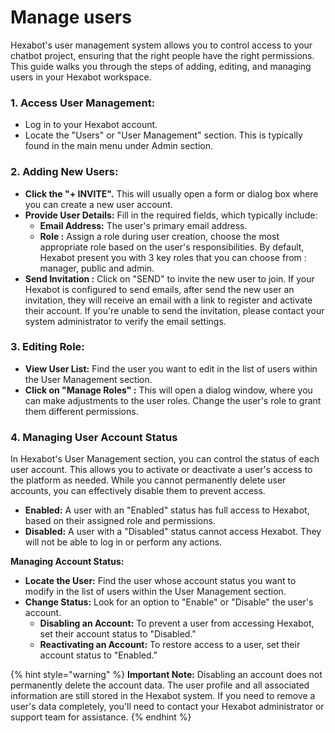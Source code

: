 # Manage users

Hexabot's user management system allows you to control access to your chatbot project, ensuring that the right people have the right permissions. This guide walks you through the steps of adding, editing, and managing users in your Hexabot workspace.

### **1. Access User Management:**

* Log in to your Hexabot account.
* Locate the "Users" or "User Management" section. This is typically found in the main menu under Admin section.

### **2. Adding New Users:**

* **Click the "+ INVITE".**  This will usually open a form or dialog box where you can create a new user account.
* **Provide User Details:** Fill in the required fields, which typically include:
  * **Email Address:** The user's primary email address.
  * **Role :** Assign a role during user creation, choose the most appropriate role based on the user's responsibilities. By default, Hexabot present you with 3 key roles that you can choose from : manager, public and admin.
* **Send Invitation :** Click on "SEND" to invite the new user to join. If your Hexabot is configured to send emails, after send the new user an invitation, they will receive an email with a link to register and activate their account. If you're unable to send the invitation, please contact your system administrator to verify the email settings.

### **3. Editing Role:**

* **View User List:** Find the user you want to edit in the list of users within the User Management section.
* **Click on "Manage Roles" :** This will open a dialog window, where you can make adjustments to the user roles. Change the user's role to grant them different permissions.

### 4. Managing User Account Status

In Hexabot's User Management section, you can control the status of each user account. This allows you to activate or deactivate a user's access to the platform as needed. While you cannot permanently delete user accounts, you can effectively disable them to prevent access.

* **Enabled:** A user with an "Enabled" status has full access to Hexabot, based on their assigned role and permissions.
* **Disabled:** A user with a "Disabled" status cannot access Hexabot. They will not be able to log in or perform any actions.

**Managing Account Status:**

* **Locate the User:** Find the user whose account status you want to modify in the list of users within the User Management section.
* **Change Status:** Look for an option to "Enable" or "Disable" the user's account.
  * **Disabling an Account:** To prevent a user from accessing Hexabot, set their account status to "Disabled."
  * **Reactivating an Account:** To restore access to a user, set their account status to "Enabled."

{% hint style="warning" %}
**Important Note:** Disabling an account does not permanently delete the account data. The user profile and all associated information are still stored in the Hexabot system. If you need to remove a user's data completely, you'll need to contact your Hexabot administrator or support team for assistance.
{% endhint %}
